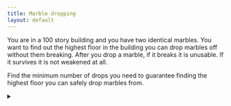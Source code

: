 ```yaml
---
title: Marble dropping
layout: default
---
```


You are in a 100 story building and you have two identical marbles. You want to
find out the highest floor in the building you can drop marbles off without them
breaking. After you drop a marble, if it breaks it is unusable. If it survives
it is not weakened at all.

Find the minimum number of drops you need to guarantee finding the highest floor
you can safely drop marbles from.

<details><summary></summary>

You need at most 14 drops.

### Proof

Let the maximum number of drops be $$d$$. If we have 1 marble we can only test $$d$$
floors by starting from the bottom and working our way up.

With 2 marbles, we know if we break the first marble on the first drop, we will
only have 1 marble and $$d-1$$ drops. Therefore our first drop should be floor
$$(d-1) + 1 = d$$, since we can test the lower floors with one marble is required.

If the first drop succeeds we still have 2 marbles, but only $$d-1$$
drops. Therefore if the second drop fails we can only test $$d-2$$ floors with 1
marble. Thus we should go $$d-1$$ floors above where we are, or floor number $$ d +
(d-1) $$.

Continuing like this we can see that the maximum number of floors we can test is
given by:

$$
F_{max} = \sum_{i=1}^d i
$$

The smallest $$d$$ such that we can test 100 floors is 14.

Drop the first marble on floors $$[14, 27, 39, 50, 60, 69, 77, 84, 90, 95, 99]$$
until it breaks. Then with the second marble, incrementally test the floors
starting from one above the last good drop.

### General case

With $$M$$ marbles and $$D$$ drops, the number of floors you can test is given by:

$$
F(M,D) = \sum_{m=1}^{\min(M,D)} {D \choose m}
$$

Firstly note, having more than $$M > D$$ is useless because even if a marble broke
on every drop, we would only need $$M = D$$ marbles. Thus we will restrict the
number of marbles to $$M = \min(M, D)$$ without loss of generality.

In any given strategy, decide how many marbles will break, and call it $$m$$. If
you know which drops those marbles broke on that is enough to tell you the floor
number (given you know the strategy used to pick the floors).

There are $${D \choose m}$$ different ways of choosing the positions where the
marbles break. If we sum over all possible numbers of marbles broken it will
give us the maximum number of different floors we can test with $$M$$ marbles and
$$D$$ drops, with any strategy.

Any strategy that achieves this limit is thus optimal.

Let us define such a strategy. We will use the variables:

* $$d$$ for the current number of drops left
* $$m$$ for the current number of marbles left
* $$x_{max}$$ for the maximum floor number we can safely drop a marble from.
* $$x$$ for the current floor number

Initially set $$d=D$$, $$m=M$$, $$x_{max} = 0$$ and $$x = 0$$.
Then proceed as follows:

* Set $$x = x_{max} + F(m-1, d-1) + 1$$
* Drop a marble from from floor $$x$$, and set $$d = d-1$$

  * If it survives set $$x_{max} = x$$
  * If it breaks set $$m = m - 1$$

* If $$d > 0$$ and $$m > 0$$ jump back to the top
* Otherwise stop, the maximum safe floor is $$x_{max}$$

</details>
